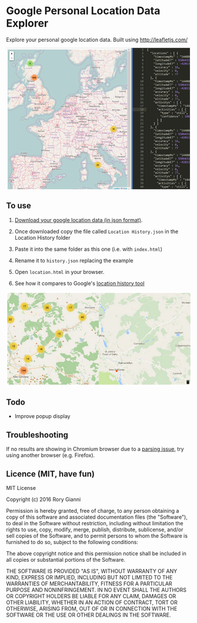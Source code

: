 # Google Personal Location Data Explorer

Explore your personal google location data. Built using http://leafletjs.com/ 

![Preview of location map](https://raw.githubusercontent.com/digitalWestie/googdata-explorer/master/preview.png)

## To use

1. [Download your google location data (in json format)](https://takeout.google.com/settings/takeout). 

2. Once downloaded copy the file called `Location History.json` in the Location History folder

3. Paste it into the same folder as this one (i.e. with `index.html`)

4. Rename it to `history.json` replacing the example

5. Open `location.html` in your browser.

6. See how it compares to Google's [location history tool](https://myactivity.google.com/more-activity)

![Comparison](https://raw.githubusercontent.com/digitalWestie/googdata-explorer/master/comparison.png)


## Todo

- Improve popup display

## Troubleshooting 

If no results are showing in Chromium browser due to a [parsing issue](https://github.com/digitalWestie/googdata-explorer/issues/1), try using another browser (e.g. Firefox).  

## Licence (MIT, have fun)

MIT License

Copyright (c) 2016 Rory Gianni

Permission is hereby granted, free of charge, to any person obtaining a copy
of this software and associated documentation files (the "Software"), to deal
in the Software without restriction, including without limitation the rights
to use, copy, modify, merge, publish, distribute, sublicense, and/or sell
copies of the Software, and to permit persons to whom the Software is
furnished to do so, subject to the following conditions:

The above copyright notice and this permission notice shall be included in all
copies or substantial portions of the Software.

THE SOFTWARE IS PROVIDED "AS IS", WITHOUT WARRANTY OF ANY KIND, EXPRESS OR
IMPLIED, INCLUDING BUT NOT LIMITED TO THE WARRANTIES OF MERCHANTABILITY,
FITNESS FOR A PARTICULAR PURPOSE AND NONINFRINGEMENT. IN NO EVENT SHALL THE
AUTHORS OR COPYRIGHT HOLDERS BE LIABLE FOR ANY CLAIM, DAMAGES OR OTHER
LIABILITY, WHETHER IN AN ACTION OF CONTRACT, TORT OR OTHERWISE, ARISING FROM,
OUT OF OR IN CONNECTION WITH THE SOFTWARE OR THE USE OR OTHER DEALINGS IN THE
SOFTWARE.
